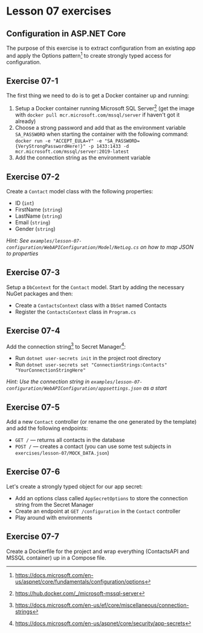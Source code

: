 # Lesson 07 exercises
## Configuration in ASP.NET Core
The purpose of this exercise is to extract configuration from an existing app and apply the Options pattern[^1] to create strongly typed access for configuration.

## Exercise 07-1
The first thing we need to do is to get a Docker container up and running:
1. Setup a Docker container running Microsoft SQL Server[^2] (get the image with `docker pull mcr.microsoft.com/mssql/server` if haven't got it already)
2. Choose a strong password and add that as the environment variable `SA_PASSWORD` when starting the container with the following command: `docker run -e "ACCEPT_EULA=Y" -e "SA_PASSWORD={VeryStrongPasswordHere!}" -p 1433:1433 -d mcr.microsoft.com/mssql/server:2019-latest`
3. Add the connection string as the environment variable

## Exercise 07-2
Create a `Contact` model class with the following properties:
- ID (`int`)
- FirstName (`string`)
- LastName (`string`)
- Email (`string`)
- Gender (`string`)

_Hint: See `examples/lesson-07-configuration/WebAPIConfiguration/Model/NetLog.cs` on how to map JSON to properties_

## Exercise 07-3
Setup a `DbContext` for the `Contact` model. Start by adding the necessary NuGet packages and then:
- Create a `ContactsContext` class with a `DbSet` named Contacts
- Register the `ContactsContext` class in `Program.cs`

## Exercise 07-4
Add the connection string[^4] to Secret Manager[^3]:
- Run `dotnet user-secrets init` in the project root directory
- Run `dotnet user-secrets set "ConnectionStrings:Contacts" "YourConnectionStringHere"`

_Hint: Use the connection string in `examples/lesson-07-configuration/WebAPIConfiguration/appsettings.json` as a start_

## Exercise 07-5
Add a new `Contact` controller (or rename the one generated by the template) and add the following endpoints:
- `GET /` — returns all contacts in the database
- `POST /` — creates a contact (you can use some test subjects in `exercises/lesson-07/MOCK_DATA.json`)

## Exercise 07-6
Let's create a strongly typed object for our app secret:
- Add an options class called `AppSecretOptions` to store the connection string from the Secret Manager
- Create an endpoint at `GET /configuration` in the `Contact` controller
- Play around with environments

## Exercise 07-7
Create a Dockerfile for the project and wrap everything (ContactsAPI and MSSQL container) up in a Compose file.

[^1]: https://docs.microsoft.com/en-us/aspnet/core/fundamentals/configuration/options
[^2]: https://hub.docker.com/_/microsoft-mssql-server
[^3]: https://docs.microsoft.com/en-us/aspnet/core/security/app-secrets
[^4]: https://docs.microsoft.com/en-us/ef/core/miscellaneous/connection-strings